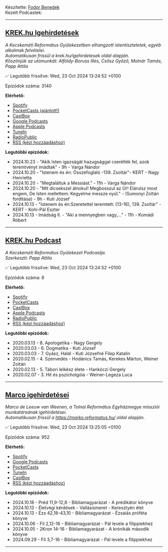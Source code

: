 

Készítette: [Fodor Benedek](https://github.com/redyau)\
Kezelt Podcastek:

---
## [KREK.hu Igehirdetések](https://krek.hu)
_A Kecskeméti Református Gyülekezetben elhangzott istentiszteletek, egyéb alkalmak felvételei.\
Automatikusan frissül a krek.hu/igehirdetesek oldal alapján.\
Köszönjük az utómunkát: Alföldy-Boruss Illés, Csősz Győző, Molnár Tamás, Papp Attila_

✅ Legutóbb frissítve: Wed, 23 Oct 2024 13:24:52 +0100

Epizódok száma: 3140

**Elérhető:**
 - [Spotify](https://open.spotify.com/show/6xtPzwRylDoUcGQtX92ZBT)
 - [PocketCasts (ajánlott!)](https://pca.st/j7pxwtz3)
 - [CastBox](https://castbox.fm/channel/KREK.hu-Igehirdetések-id4762991)
 - [Google Podcasts](https://podcasts.google.com/feed/aHR0cHM6Ly9yZWZvcm1hdHVzLmdpdGh1Yi5pby9zY3JhcGVjYXN0L2tyZWsucnNz)
 - [Apple Podcasts](https://podcasts.apple.com/us/podcast/krek-hu-igehirdetések/id1606886562)
 - [TuneIn](https://tunein.com/podcasts/Religion--Spirituality-Podcasts/KREKhu-Igehirdetesek-p1611771/)
 - [RadioPublic](https://radiopublic.com/krekhu-igehirdetsek-6V4z9M)
 - [RSS (kézi hozzáadáshoz)](https://reflabs.hu/scrapecast/krek.rss)

**Legutóbbi epizódok:**
 - 2024.10.23 - "Akik Isten igazságát hazugsággal cserélték fel, azok teremtvényt imádtak" - 9h - Varga Nándor
 - 2024.10.20 - "Istenem és én: Összefoglaló -139. Zsoltár"- KERT - Nagy Henrietta
 - 2024.10.20 - "Megtaláltuk a Messiást." - 11h - Varga Nándor
 - 2024.10.20 - "Mit dicsekszel álnokul! Megbosszul az Úr! Elárulsz most engem, De Isten mellettem: Kegyelme messze nyúl." - (Sumonyi Zoltán fordítása) - 9h         - Kuti József
 - 2024.10.13 - "Istenem és én:Szeretettel teremtett: (13-16), 139. Zsoltár" - KERT - Kohi-Pál Eszter
 - 2024.10.13 - Imádság II. - "Aki  a mennyegben vagy,..." - 11h - Komádi Róbert

---

## [KREK.hu Podcast](https://krek.hu/podcast)
_A Kecskeméti Református Gyülekezet Podcastja. \
Szerkeszti: Papp Attila_

✅ Legutóbb frissítve: Wed, 23 Oct 2024 13:24:52 +0100

Epizódok száma: 8

**Elérhető:**
 - [Spotify](https://open.spotify.com/show/6LA5xcckdjpSbougqHGsFb)
 - [PocketCasts](https://pca.st/f932spzv)
 - [CastBox](https://castbox.fm/channel/id4772853)
 - [Apple Podcasts](https://podcasts.apple.com/us/podcast/krek-hu-podcast/id1607891600)
 - [RadioPublic](https://radiopublic.com/krekhu-podcast-WdmlkL)
 - [RSS (kézi hozzáadáshoz)](https://reflabs.hu/scrapecast/krekPodcast.rss)

**Legutóbbi epizódok:**
 - 2020.03.13 - 8. Apologetika - Nagy Gergely
 - 2020.03.03 - 6. Dogmatika - Kuti József
 - 2020.03.03 - 7. Gyász, Halál - Kuti Józsefné Filep Katalin
 - 2020.02.15 - 4. Szenvedés - Hodánics Tamás, Kerekes Márton, Weiner Zoltán
 - 2020.02.13 - 5. Tábori lelkész élete - Hankóczi Gergely
 - 2020.02.07 - 3. Hit és pszicholgóia - Weiner-Legeza Luca

---

## [Marco igehirdetései](https://marko.reformatus.hu/)
_Marco de Leeuw van Weenen, a Tolnai Református Egyházmegye missziói munkatársának igehirdetései.\
Automatikusan frissül a https://marko.reformatus.hu/ oldal alapján._

✅ Legutóbb frissítve: Wed, 23 Oct 2024 13:25:05 +0100

Epizódok száma: 952

**Elérhető:**
 - [Spotify](https://open.spotify.com/show/7ETtVJt3N9QxHxVNo60C9J)
 - [Google Podcasts](https://podcasts.google.com/feed/aHR0cHM6Ly9yZWZvcm1hdHVzLmdpdGh1Yi5pby9zY3JhcGVjYXN0L21hcmNvLnJzcw)
 - [PocketCasts](https://pca.st/14nmdojx)
 - [TuneIn](https://tunein.com/podcasts/Religion--Spirituality-Podcas/Marco-igehirdetesei-p1785905/)
 - [CastBox](https://castbox.fm/ch/5087121)
 - [RSS (kézi hozzáadáshoz)](https://reflabs.hu/scrapecast/marco.rss)

**Legutóbbi epizódok:**
 - 2024.10.18 - Préd 11,9-12,8 - Bibliamagyarázat - A prédikátor könyve
 - 2024.10.13 - Életvégi kérdések - Vallásismeret - Keresztyén élet
 - 2024.10.13 - Ézs 42,18-43,10 - Bibliamagyarázat - Ézsaiás próféta könyve
 - 2024.10.06 - Fil 2,12-16 - Bibliamagyarázat - Pál levele a filippiekhez
 - 2024.10.05 - 2Kron 14-16 - Bibliamagyarázat - A krónikák második könyve
 - 2024.09.29 - Fil 3,7-16 - Bibliamagyarázat - Pál levele a filippiekhez

---


